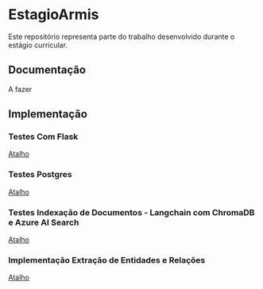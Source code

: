 # EstagioArmis

Este repositório representa parte do trabalho desenvolvido durante o estágio curricular.

## Documentação

A fazer

## Implementação

### Testes Com Flask

[Atalho](./src/flaskAPI)

### Testes Postgres

[Atalho](./src/relationalDB)

### Testes Indexação de Documentos - Langchain com ChromaDB e Azure AI Search

[Atalho](./src/chroma-langchain)

### Implementação Extração de Entidades e Relações
[Atalho](./src/EntityAndRelationsExtraction)
